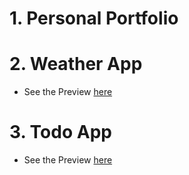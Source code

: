  # 1. Personal Portfolio
 # 2. Weather App
- See the Preview <a href="https://65a4d0aa99d60908cbb26fd5--unique-sfogliatella-5c8278.netlify.app/" target="_blank">here</a>
# 3. Todo App
- See the Preview <a href="https://65a745a4e65e9a561e7197ab--steady-kleicha-dc562f.netlify.app/" target="_blank">here</a>

